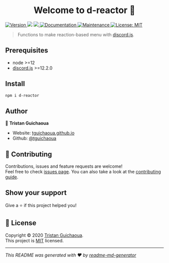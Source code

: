<h1 align="center">Welcome to d-reactor 👋</h1>
<p>
  <a href="https://www.npmjs.com/package/d-reactor" target="_blank">
    <img alt="Version" src="https://img.shields.io/npm/v/d-reactor.svg">
  </a>
  <img src="https://img.shields.io/badge/node-%3E%3D12-blue.svg" />
  <a href="https://www.npmjs.com/package/discord.js" target="_blank">
    <img src="https://img.shields.io/badge/discord.js-%3E%3D12.2.0-blue.svg" />
  </a>
  <a href="https://github.com/tguichaoua/d-reactor/wiki" target="_blank">
    <img alt="Documentation" src="https://img.shields.io/badge/documentation-yes-brightgreen.svg" />
  </a>
  <a href="https://github.com/tguichaoua/d-reactor/graphs/commit-activity" target="_blank">
    <img alt="Maintenance" src="https://img.shields.io/badge/Maintained%3F-yes-green.svg" />
  </a>
  <a href="https://github.com/tguichaoua/d-reactor/blob/master/LICENSE" target="_blank">
    <img alt="License: MIT" src="https://img.shields.io/github/license/tguichaoua/d-reactor" />
  </a>
</p>

> Functions to make reaction-based menu with [discord.js](https://www.npmjs.com/package/discord.js).

## Prerequisites

-   node >=12
-   [discord.js](https://www.npmjs.com/package/discord.js) >=12.2.0

## Install

```sh
npm i d-reactor
```

## Author

👤 **Tristan Guichaoua**

-   Website: [tguichaoua.github.io](https://tguichaoua.github.io/)
-   Github: [@tguichaoua](https://github.com/tguichaoua)

## 🤝 Contributing

Contributions, issues and feature requests are welcome!<br />Feel free to check [issues page](https://github.com/tguichaoua/d-reactor/issues). You can also take a look at the [contributing guide](https://github.com/tguichaoua/d-reactor/blob/master/CONTRIBUTING.md).

## Show your support

Give a ⭐️ if this project helped you!

## 📝 License

Copyright © 2020 [Tristan Guichaoua](https://github.com/tguichaoua).<br />
This project is [MIT](https://github.com/tguichaoua/d-reactor/blob/master/LICENSE) licensed.

---

_This README was generated with ❤️ by [readme-md-generator](https://github.com/kefranabg/readme-md-generator)_
